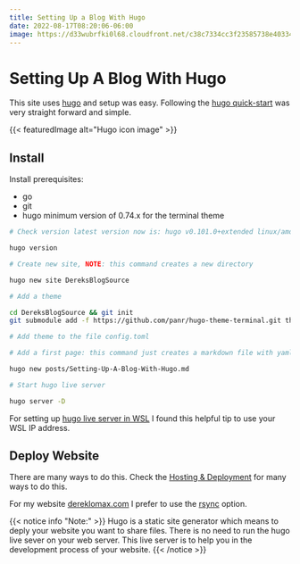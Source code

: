 ```yaml
---
title: Setting Up a Blog With Hugo
date: 2022-08-17T08:20:06-06:00
image: https://d33wubrfki0l68.cloudfront.net/c38c7334cc3f23585738e40334284fddcaf03d5e/2e17c/images/hugo-logo-wide.svg
---
```


# Setting Up A Blog With Hugo

This site uses [hugo](hugo) and setup was easy. Following the
[hugo quick-start](https://gohugo.io/getting-started/quick-start/) was very
straight forward and simple.

{{< featuredImage alt="Hugo icon image" >}}

## Install

Install prerequisites:

- go
- git
- hugo minimum version of 0.74.x for the terminal theme

```sh
# Check version latest version now is: hugo v0.101.0+extended linux/amd64

hugo version

# Create new site, NOTE: this command creates a new directory

hugo new site DereksBlogSource

# Add a theme

cd DereksBlogSource && git init
git submodule add -f https://github.com/panr/hugo-theme-terminal.git themes/terminal

# Add theme to the file config.toml

# Add a first page: this command just creates a markdown file with yaml metadata header

hugo new posts/Setting-Up-A-Blog-With-Hugo.md

# Start hugo live server

hugo server -D
```

For setting up [hugo live server in WSL](https://www.saotn.org/hugo-development-environment-in-wsl-2/)
I found this helpful tip to use your WSL IP address.

## Deploy Website

There are many ways to do this. Check the
[Hosting & Deployment](https://gohugo.io/hosting-and-deployment/) for many ways
to do this.

For my website [dereklomax.com](dereklomax.com) I prefer to use the
[rsync](https://gohugo.io/hosting-and-deployment/deployment-with-rsync/)
option.

{{< notice info "Note:" >}}
Hugo is a static site generator which means to deply your website you want to
share files. There is no need to run the hugo live sever on your web server.
This live server is to help you in the development process of your website.
{{< /notice >}}
